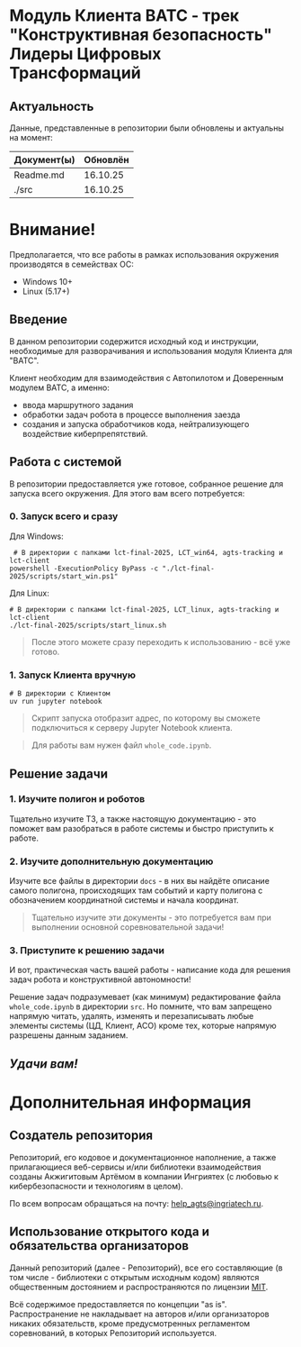 # Модуль Клиента ВАТС - трек "Конструктивная безопасность" Лидеры Цифровых Трансформаций

## Актуальность

Данные, представленные в репозитории были обновлены и актуальны на момент:

| Документ(ы) | Обновлён |
|-------------|----------|
| Readme.md   | 16.10.25 |
| ./src       | 16.10.25 |

# Внимание!

Предполагается, что все работы в рамках использования окружения производятся в семействах ОС:
- Windows 10+
- Linux (5.17+)

## Введение

В данном репозитории содержится исходный код и инструкции, необходимые для разворачивания и использования модуля
Клиента для "ВАТС".

Клиент необходим для взаимодействия с Автопилотом и Доверенным модулем ВАТС, а именно:

- ввода маршрутного задания
- обработки задач робота в процессе выполнения заезда
- создания и запуска обработчиков кода, нейтрализующего воздействие киберпрепятствий.

## Работа с системой

В репозитории предоставляется уже готовое, собранное решение для запуска всего окружения.
Для этого вам всего потребуется:

### 0. Запуск всего и сразу

Для Windows:
  ```shell
   # В директории с папками lct-final-2025, LCT_win64, agts-tracking и lct-client
  powershell -ExecutionPolicy ByPass -c "./lct-final-2025/scripts/start_win.ps1"
  ```

Для Linux:
  ```shell
  # В директории с папками lct-final-2025, LCT_linux, agts-tracking и lct-client
  ./lct-final-2025/scripts/start_linux.sh
  ```
> После этого можете сразу переходить к использованию - всё уже готово.

### 1. Запуск Клиента вручную
  ```shell
  # В директории с Клиентом
  uv run jupyter notebook
  ```
> Скрипт запуска отобразит адрес, по которому вы сможете подключиться к серверу Jupyter Notebook клиента.

> Для работы вам нужен файл `whole_code.ipynb`.

## Решение задачи

### 1. Изучите полигон и роботов

Тщательно изучите ТЗ, а также настоящую документацию - это поможет вам разобраться в работе системы и быстро приступить
к работе.

### 2. Изучите дополнительную документацию

Изучите все файлы в директории ```docs``` - в них вы найдёте описание самого полигона, происходящих там событий и
карту полигона с обозначением координатной системы и начала координат.

> Тщательно изучите эти документы - это потребуется вам при выполнении основной соревновательной задачи!

### 3. Приступите к решению задачи

И вот, практическая часть вашей работы - написание кода для решения задач робота и конструктивной автономности!

Решение задач подразумевает (как минимум) редактирование файла `whole_code.ipynb` в директории `src`.
Но помните, что вам запрещено напрямую читать, удалять, изменять и перезаписывать любые элементы системы (ЦД,
Клиент, АСО) кроме тех, которые напрямую разрешены данным заданием.

## _Удачи вам!_

# Дополнительная информация

## Создатель репозитория

Репозиторий, его кодовое и документационное наполнение, а также прилагающиеся веб-сервисы и/или библиотеки
взаимодействия созданы Акжигитовым Артёмом в компании Ингриятех (с любовью к кибербезопасности и технологиям в целом).

По всем вопросам обращаться на почту: [help_agts@ingriatech.ru](mailto:help_agts@ingriatech.ru).

## Использование открытого кода и обязательства организаторов

Данный репозиторий (далее - Репозиторий), все его составляющие (в том числе - библиотеки с открытым исходным кодом)
являются общественным достоянием и распространяются по
лицензии [MIT](/LICENSE).

Всё содержимое предоставляется по концепции "as is". Распространение не накладывает на авторов и/или организаторов
никаких обязательств, кроме
предусмотренных регламентом соревнований, в которых
Репозиторий используется.
